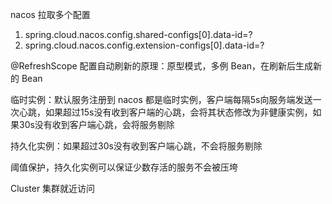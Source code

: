 nacos 拉取多个配置
1. spring.cloud.nacos.config.shared-configs[0].data-id=?
2. spring.cloud.nacos.config.extension-configs[0].data-id=?


@RefreshScope 配置自动刷新的原理：原型模式，多例 Bean，在刷新后生成新的 Bean


临时实例：默认服务注册到 nacos 都是临时实例，客户端每隔5s向服务端发送一次心跳，如果超过15s没有收到客户端的心跳，会将其状态修改为非健康实例，如果30s没有收到客户端心跳，会将服务剔除

持久化实例：如果超过30s没有收到客户端心跳，不会将服务剔除

阈值保护，持久化实例可以保证少数存活的服务不会被压垮


Cluster 集群就近访问